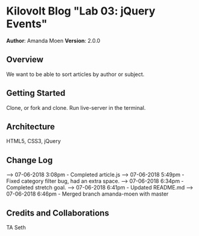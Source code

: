 # Kilovolt Blog "Lab 03: jQuery Events"

**Author**: Amanda Moen
**Version**: 2.0.0 

## Overview
We want to be able to sort articles by author or subject.

## Getting Started
Clone, or fork and clone. Run live-server in the terminal.

## Architecture
HTML5, CSS3, jQuery

## Change Log
--> 07-06-2018 3:08pm - Completed article.js
--> 07-06-2018 5:49pm - Fixed category filter bug, had an extra space.
--> 07-06-2018 6:34pm - Completed stretch goal.
--> 07-06-2018 6:41pm - Updated README.md
--> 07-06-2018 6:46pm - Merged branch amanda-moen with master

## Credits and Collaborations
TA Seth
